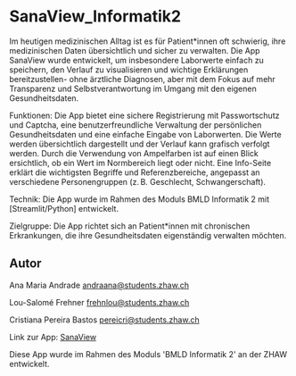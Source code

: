 # SanaView_Informatik2
Im heutigen medizinischen Alltag ist es für Patient*innen oft schwierig, ihre medizinischen Daten übersichtlich und sicher zu verwalten. Die App SanaView wurde entwickelt, um insbesondere Laborwerte einfach zu speichern, den Verlauf zu visualisieren und wichtige Erklärungen bereitzustellen- ohne ärztliche Diagnosen, aber mit dem Fokus auf mehr Transparenz und Selbstverantwortung im Umgang mit den eigenen Gesundheitsdaten.

Funktionen:
Die App bietet eine sichere Registrierung mit Passwortschutz und Captcha, eine benutzerfreundliche Verwaltung der persönlichen Gesundheitsdaten und eine einfache Eingabe von Laborwerten. Die Werte werden übersichtlich dargestellt und der Verlauf kann grafisch verfolgt werden. Durch die Verwendung von Ampelfarben ist auf einen Blick ersichtlich, ob ein Wert im Normbereich liegt oder nicht. Eine Info-Seite erklärt die wichtigsten Begriffe und Referenzbereiche, angepasst an verschiedene Personengruppen (z. B. Geschlecht, Schwangerschaft).

Technik:
Die App wurde im Rahmen des Moduls BMLD Informatik 2 mit [Streamlit/Python] entwickelt. 

Zielgruppe:
Die App richtet sich an Patient*innen mit chronischen Erkrankungen, die ihre Gesundheitsdaten eigenständig verwalten möchten.

## Autor
Ana Maria Andrade 
andraana@students.zhaw.ch

Lou-Salomé Frehner 
frehnlou@students.zhaw.ch

Cristiana Pereira Bastos 
pereicri@students.zhaw.ch


Link zur App: [SanaView](https://sanaviewinformatik2-knfvx28clhajahajbm5u74.streamlit.app/)


Diese App wurde im Rahmen des Moduls 'BMLD Informatik 2' an der ZHAW entwickelt.